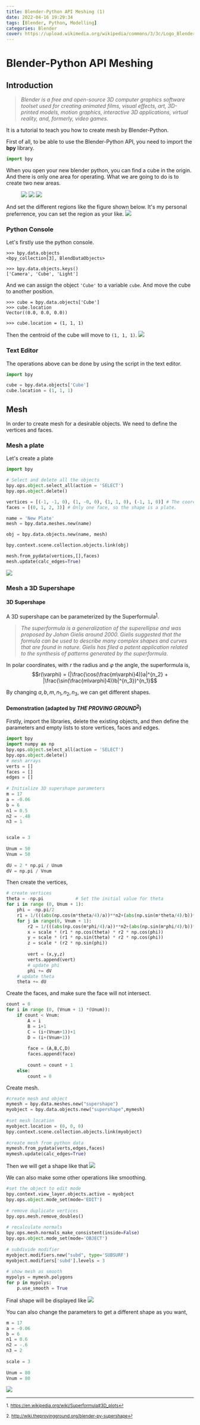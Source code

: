 ```yaml
---
title: Blender-Python API Meshing (1)
date: 2022-04-16 19:29:34
tags: [Blender, Python, Modelling]
categories: Blender
cover: https://upload.wikimedia.org/wikipedia/commons/3/3c/Logo_Blender.svg
---
```

# Blender-Python API Meshing
## Introduction
> *Blender is a free and open-source 3D computer graphics software toolset used for creating animated films, visual effects, art, 3D-printed models, motion graphics, interactive 3D applications, virtual reality, and, formerly, video games.*
  
It is a tutorial to teach you how to create mesh by Blender-Python.

First of all, to be able to use the Blender-Python API, you need to import the **bpy** library.

```python
import bpy
```

When you open your new blender python, you can find a cube in the origin. And there is only one area for operating. What we are going to do is to create two new areas. 
<figure>
<img src = 'https://raw.githubusercontent.com/HuJacobJiabao/HuJacobJiabao.github.io/main/blog/source/img/bpm1/1.jpg'>
<img src = 'https://raw.githubusercontent.com/HuJacobJiabao/HuJacobJiabao.github.io/main/blog/source/img/bpm1/2.jpg'>
<img src = 'https://raw.githubusercontent.com/HuJacobJiabao/HuJacobJiabao.github.io/main/blog/source/img/bpm1/3.jpg'>
</figure>
And set the different regions like the figure shown below. It's my personal preferrence, you can set the region as your like. 
<img src = 'https://raw.githubusercontent.com/HuJacobJiabao/HuJacobJiabao.github.io/main/blog/source/img/bpm1/5.jpg'>

### Python Console
Let's firstly use the python console.
```console
>>> bpy.data.objects
<bpy_collection[3], BlendDataObjects>

>>> bpy.data.objects.keys()
['Camera', 'Cube', 'Light']
```
And we can assign the object `'Cube'` to a variable `cube`. And move the cube to another position.
```console
>>> cube = bpy.data.objects['Cube']
>>> cube.location
Vector((0.0, 0.0, 0.0))

>>> cube.location = (1, 1, 1)
```
Then the centroid of the cube will move to `(1, 1, 1)`.
<img src = 'https://raw.githubusercontent.com/HuJacobJiabao/HuJacobJiabao.github.io/main/blog/source/img/bpm1/6.jpg'>
### Text Editor
The operations above can be done by using the script in the text editor.
```python
import bpy

cube = bpy.data.objects['Cube']
cube.location = (1, 1, 1)
```

## Mesh

In order to create mesh for a desirable objects. We need to define the vertices and faces.

### Mesh a plate
Let's create a plate

```python
import bpy

# Select and delete all the objects
bpy.ops.object.select_all(action = 'SELECT')
bpy.ops.object.delete()

vertices = [(-1, -1, 0), (1, -0, 0), (1, 1, 0), (-1, 1, 0)] # The coordinates of different vertices
faces = [(0, 1, 2, 3)] # Only one face, so the shape is a plate.

name = 'New Plate'
mesh = bpy.data.meshes.new(name)

obj = bpy.data.objects.new(name, mesh)

bpy.context.scene.collection.objects.link(obj)

mesh.from_pydata(vertices,[],faces)
mesh.update(calc_edges=True)
```
<img src = 'https://raw.githubusercontent.com/HuJacobJiabao/HuJacobJiabao.github.io/main/blog/source/img/bpm1/7.jpg'>

### Mesh a 3D Supershape
#### 3D Supershape
A 3D supershape can be parameterized by the Superformula<sup><a href="#fn1" id="ref1">1</a></sup>.
> *The superformula is a generalization of the superellipse and was proposed by Johan Gielis around 2000. Gielis suggested that the formula can be used to describe many complex shapes and curves that are found in nature. Gielis has filed a patent application related to the synthesis of patterns generated by the superformula.*

In polar coordinates, with $r$ the radius and $\varphi$ the angle, the superformula is,
$$r(\varphi) = (|\frac{\cos(\frac{m\varphi}4)}a|^{n_2} + |\frac{\sin(\frac{m\varphi}4)}b|^{n_3})^{n_1}$$

By changing $a, b, m, n_1, n_2, n_3$, we can get different shapes.
#### Demonstration (adapted by *THE PROVING GROUND*<sup><a href="#fn2" id="ref2">2</a></sup>)
Firstly, import the libraries, delete the existing objects, and then define the parameters and empty lists to store vertices, faces and edges.
```python
import bpy
import numpy as np
bpy.ops.object.select_all(action = 'SELECT')
bpy.ops.object.delete()
# mesh arrays
verts = []
faces = []
edges = []
 
# Initialize 3D supershape parameters
m = 17
a = -0.06
b = 6
n1 = 0.5
n2 = -.48
n3 = 1


scale = 3
 
Unum = 50
Vnum = 50
 
dU = 2 * np.pi / Unum
dV = np.pi / Vnum
```
Then create the vertices,
```python  
# create vertices
theta = -np.pi            # Set the initial value for theta
for i in range (0, Unum + 1):
    phi = -np.pi/2
    r1 = 1/(((abs(np.cos(m*theta/4)/a))**n2+(abs(np.sin(m*theta/4)/b))**n3)**n1)
    for j in range(0, Vnum + 1):
        r2 = 1/(((abs(np.cos(m*phi/4)/a))**n2+(abs(np.sin(m*phi/4)/b))**n3)**n1)
        x = scale * (r1 * np.cos(theta) * r2 * np.cos(phi))
        y = scale * (r1 * np.sin(theta) * r2 * np.cos(phi))
        z = scale * (r2 * np.sin(phi))
 
        vert = (x,y,z)
        verts.append(vert)
        # update phi
        phi += dV
    # update theta
    theta += dU
```
Create the faces, and make sure the face will not intersect.
```python
count = 0
for i in range (0, (Vnum + 1) *(Unum)):
    if count < Vnum:
        A = i
        B = i+1
        C = (i+(Vnum+1))+1
        D = (i+(Vnum+1))
 
        face = (A,B,C,D)
        faces.append(face)
 
        count = count + 1
    else:
        count = 0
```
Create mesh.
```python
#create mesh and object
mymesh = bpy.data.meshes.new("supershape")
myobject = bpy.data.objects.new("supershape",mymesh)
 
#set mesh location
myobject.location = (0, 0, 0)
bpy.context.scene.collection.objects.link(myobject)
 
#create mesh from python data
mymesh.from_pydata(verts,edges,faces)
mymesh.update(calc_edges=True)
```
Then we will get a shape like that
<img src = 'https://raw.githubusercontent.com/HuJacobJiabao/HuJacobJiabao.github.io/main/blog/source/img/bpm1/8.jpg'>

We can also make some other operations like smoothing.
```python
#set the object to edit mode
bpy.context.view_layer.objects.active = myobject
bpy.ops.object.mode_set(mode='EDIT')
 
# remove duplicate vertices
bpy.ops.mesh.remove_doubles() 
 
# recalculate normals
bpy.ops.mesh.normals_make_consistent(inside=False)
bpy.ops.object.mode_set(mode='OBJECT')
 
# subdivide modifier
myobject.modifiers.new("subd", type='SUBSURF')
myobject.modifiers['subd'].levels = 3
 
# show mesh as smooth
mypolys = mymesh.polygons
for p in mypolys:
    p.use_smooth = True
```
Final shape will be displayed like
<img src = 'https://raw.githubusercontent.com/HuJacobJiabao/HuJacobJiabao.github.io/main/blog/source/img/bpm1/9.jpg'>

You can also change the parameters to get a different shape as you want,
```python
m = 17
a = -0.06
b = 6
n1 = 0.6
n2 = -.6
n3 = 2
 
scale = 3
 
Unum = 80
Vnum = 80
```
<img src = 'https://raw.githubusercontent.com/HuJacobJiabao/HuJacobJiabao.github.io/main/blog/source/img/bpm1/10.jpg'>


<hr></hr>

<sup id="fn1">1. https://en.wikipedia.org/wiki/Superformula#3D_plots<a href="#ref1" title="Jump back to footnote 1 in the text.">↩</a></sup>

<sup id="fn2">2. http://wiki.theprovingground.org/blender-py-supershape<a href="#ref2" title="Jump back to footnote 2 in the text.">↩</a></sup>